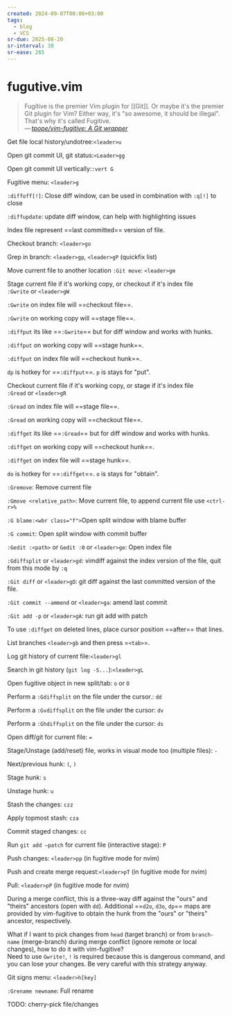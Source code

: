 ```yaml
---
created: 2024-09-07T00:00+03:00
tags:
  - blog
  - VCS
sr-due: 2025-08-20
sr-interval: 38
sr-ease: 265
---
```


# fugutive.vim

> Fugitive is the premier Vim plugin for [[Git]]. Or maybe it's the premier Git plugin for Vim? Either way, it's "so awesome, it should be illegal". That's why it's called Fugitive.\
> — <cite>[tpope/vim-fugitive: A Git wrapper](https://github.com/tpope/vim-fugitive)</cite>

Get file local history/undotree:<wbr class="f"> `<leader>u`

Open git commit UI, git status:<wbr class="f"> `<Leader>gg`

Open git commit UI vertically:<wbr class="f"> `:vert G`

Fugitive menu:<wbr class="f"> `<leader>g`

`:diffoff[!]`:<wbr class="f"> Close diff window, can be used in combination with `:q[!]` to close

`:diffupdate`:<wbr class="f"> update diff window, can help with highlighting issues

Index file represent ==last committed== version of file.

Checkout branch:<wbr class="f"> `<leader>go`

Grep in branch:<wbr class="f"> `<leader>gp`, `<leader>gP` (quickfix list)

Move current file to another location `:Git move`:<wbr class="f"> `<leader>gm`

Stage current file if it's working copy, or checkout if it's index file <br class="f">
`:Gwrite` or `<leader>gW`

`:Gwrite` on index file will ==checkout file==.

`:Gwrite` on working copy will ==stage file==.

`:diffput` its like ==`:Gwrite`== but for diff window and works with hunks.

`:diffput` on working copy will ==stage hunk==.

`:diffput` on index file will ==checkout hunk==.

`dp` is hotkey for ==`:diffput`==. `p` is stays for "put".

Checkout current file if it's working copy, or stage if it's index file <br class="f">
`:Gread` or `<leader>gR`

`:Gread` on index file will ==stage file==.

`:Gread` on working copy will ==checkout file==.

`:diffget` its like ==`:Gread`== but for diff window and works with hunks.

`:diffget` on working copy will ==checkout hunk==.

`:diffget` on index file will ==stage hunk==.

`do` is hotkey for ==`:diffget`==. `o` is stays for "obtain".

`:Gremove`:<wbr class="f"> Remove current file

`:Gmove <relative_path>`:<wbr class="f"> Move current file, to append current file use `<ctrl-r>%`

`:G blame:<wbr class="f">`Open split window with blame buffer

`:G commit`:<wbr class="f"> Open split window with commit buffer

`:Gedit :<path>` or `Gedit :0` or `<leader>ge`:<wbr class="f"> Open index file

`:Gdiffsplit` or `<leader>gd`:<wbr class="f"> vimdiff against the index version of the file, quit from this mode by `:q`

`:Git diff` or `<leader>gD`:<wbr class="f"> git diff against the last committed version of the file.

`:Git commit --ammend` or `<leader>ga`:<wbr class="f"> amend last commit

`:Git add -p` or `<leader>gA`:<wbr class="f"> run git add with patch

To use `:diffget` on deleted lines, place cursor position ==after== that lines.

List branches `<leader>gb` and then press =`<tab>`=.

Log git history of current file:<wbr class="f"> `<leader>gl`

Search in git history (`git log -S...`):<wbr class="f"> `<leader>gL`

Open fugitive object in new split/tab:<wbr class="f"> `o` or `O`

Perform a `:Gdiffsplit` on the file under the cursor.:<wbr class="f"> `dd`

Perform a `:Gvdiffsplit` on the file under the cursor:<wbr class="f"> `dv`

Perform a `:Ghdiffsplit` on the file under the cursor:<wbr class="f"> `ds`

Open diff/git for current file:<wbr class="f"> `=`

Stage/Unstage (add/reset) file, works in visual mode too (multiple files):<wbr class="f"> `-`

Next/previous hunk:<wbr class="f"> `(`, `)`

Stage hunk:<wbr class="f"> `s`

Unstage hunk:<wbr class="f"> `u`

Stash the changes:<wbr class="f"> `czz`

Apply topmost stash:<wbr class="f"> `cza`

Commit staged changes:<wbr class="f"> `cc`

Run `git add –patch` for current file (interactive stage):<wbr class="f"> `P`

Push changes:<wbr class="f"> `<leader>pp` (in fugitive mode for nvim)

Push and create merge request:<wbr class="f"> `<leader>pT` (in fugitive mode for nvim)

Pull:<wbr class="f"> `<leader>pP` (in fugitive mode for nvim)

During a merge conflict, this is a three-way diff against the "ours" and "theirs" ancestors (open with `dd`). Additional ==`d2o`, `d3o`, `dp`== maps are provided by vim-fugitive to obtain the hunk from the "ours" or "theirs" ancestor, respectively.

What if I want to pick changes from `head` (target branch) or from `branch-name` (merge-branch) during merge conflict (ignore remote or local changes), how to do it with vim-fugitive?
<br class="f">
Need to use `Gwrite!`, `!` is required because this is dangerous command, and you can lose your changes. Be very careful with this strategy anyway.

Git signs menu:<wbr class="f"> `<leader>h[key]`

`:Grename newname`:<wbr class="f"> Full rename

TODO: cherry-pick file/changes
